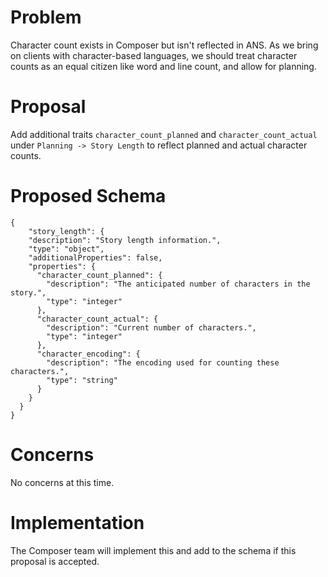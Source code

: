 
# Problem

Character count exists in Composer but isn't reflected in ANS. As we bring on clients with character-based languages, we should treat character counts as an equal citizen like word and line count, and allow for planning.

# Proposal

Add additional traits `character_count_planned` and `character_count_actual` under `Planning -> Story Length` to reflect planned and actual character counts.

# Proposed Schema

```
{
    "story_length": {
    "description": "Story length information.",
    "type": "object",
    "additionalProperties": false,
    "properties": {
      "character_count_planned": {
        "description": "The anticipated number of characters in the story.",
        "type": "integer"
      },
      "character_count_actual": {
        "description": "Current number of characters.",
        "type": "integer"
      },
      "character_encoding": {
        "description": "The encoding used for counting these characters.",
        "type": "string"
      }
    }
  }
}
```

# Concerns

No concerns at this time.

# Implementation

The Composer team will implement this and add to the schema if this proposal is accepted.

